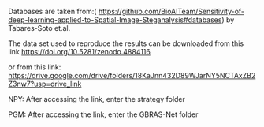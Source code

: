 
Databases are taken from:( https://github.com/BioAITeam/Sensitivity-of-deep-learning-applied-to-Spatial-Image-Steganalysis#databases) by Tabares-Soto et.al.

The data set used to reproduce the results can be downloaded from this link https://doi.org/10.5281/zenodo.4884116

or from this link: https://drive.google.com/drive/folders/18KaJnn432D89WJarNY5NCTAxZB2Z3nw7?usp=drive_link

NPY: After accessing the link, enter the strategy folder

PGM: After accessing the link, enter the GBRAS-Net folder
